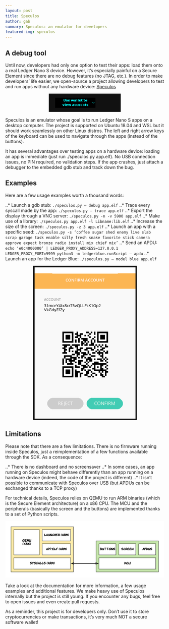 ```yaml
---
layout: post
title: Speculos
author: gab
summary: Speculos: an emulator for developers
featured-img: speculos
---
```


## A debug tool

Until now, developers had only one option to test their apps: load them onto a real Ledger Nano S device. However, it’s especially painful on a Secure Element since there are no debug features (no JTAG, etc.). In order to make developers’ life easier, we open-source a project allowing developers to test and run apps without any hardware device: [Speculos](https://github.com/LedgerHQ/speculos/)


<center>
<img src="/assets/speculos/speculos_nano.png" >
</center>

Speculos is an emulator whose goal is to run Ledger Nano S apps on a desktop computer. The project is supported on Ubuntu 18.04 and WSL but it should work seamlessly on other Linux distros. The left and right arrow keys of the keyboard can be used to navigate through the apps (instead of the buttons).

It has several advantages over testing apps on a hardware device: loading an app is immediate (just run ./speculos.py app.elf). No USB connection issues, no PIN required, no validation steps. If the app crashes, just attach a debugger to the embedded gdb stub and track down the bug.


## Examples

Here are a few usage examples worth a thousand words:

..* Launch a gdb stub: `./speculos.py — debug app.elf`
..* Trace every syscall made by the app: `./speculos.py — trace app.elf`
..* Export the display through a VNC server: `./speculos.py -n -v 5900 app.elf`
..* Make use of a library: `./speculos.py app.elf -l Libname:lib.elf`
..* Increase the size of the screen: `./speculos.py -z 3 app.elf`
..* Launch an app with a specific seed: `./speculos.py -s ‘coffee sugar shed enemy live slab scrap garage task enable silly fresh snake favorite stick camera approve expect bronze radio install mix chief mix’`
..* Send an APDU: `echo ‘e0c4000000’ | LEDGER_PROXY_ADDRESS=127.0.0.1 LEDGER_PROXY_PORT=9999 python3 -m ledgerblue.runScript — apdu`
..* Launch an app for the Ledger Blue: `./speculos.py — model blue app.elf`

<center>
<img src="/assets/speculos/speculos_blue.png" >
</center>


## Limitations
 
Please note that there are a few limitations. There is no firmware running inside Speculos, just a reimplementation of a few functions available through the SDK. As a consequence:

..* There is no dashboard and no screensaver
..* In some cases, an app running on Speculos might behave differently than an app running on a hardware device (indeed, the code of the project is different)
..* It isn’t possible to communicate with Speculos over USB (but APDUs can be exchanged thanks to a TCP proxy)

For technical details, Speculos relies on QEMU to run ARM binaries (which is the Secure Element architecture) on a x86 CPU. The MCU and the peripherals (basically the screen and the buttons) are implemented thanks to a set of Python scripts.

<center>
<img src="/assets/speculos/speculos_archi.png" >
</center>

Take a look at the documentation for more information, a few usage examples and additional features. We make heavy use of Speculos internally but the project is still young. If you encounter any bugs, feel free to open issues and even create pull requests.

As a reminder, this project is for developers only. Don’t use it to store cryptocurrencies or make transactions, it’s very much NOT a secure software wallet!



